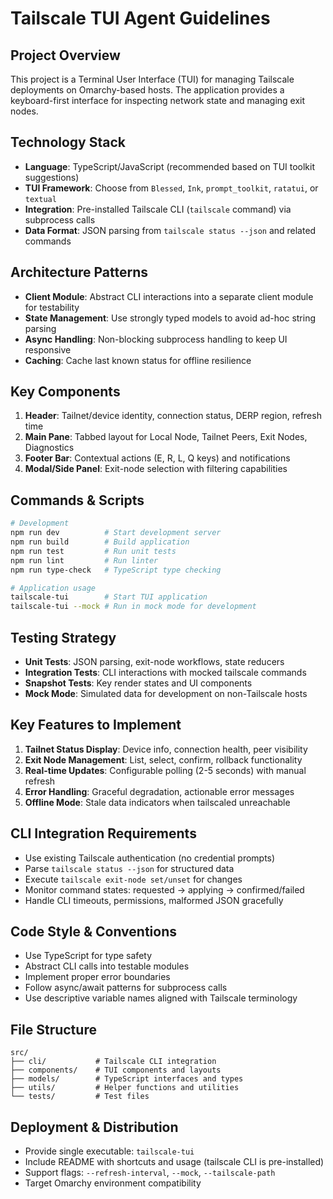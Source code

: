 # Tailscale TUI Agent Guidelines

## Project Overview
This project is a Terminal User Interface (TUI) for managing Tailscale deployments on Omarchy-based hosts. The application provides a keyboard-first interface for inspecting network state and managing exit nodes.

## Technology Stack
- **Language**: TypeScript/JavaScript (recommended based on TUI toolkit suggestions)
- **TUI Framework**: Choose from `Blessed`, `Ink`, `prompt_toolkit`, `ratatui`, or `textual`
- **Integration**: Pre-installed Tailscale CLI (`tailscale` command) via subprocess calls
- **Data Format**: JSON parsing from `tailscale status --json` and related commands

## Architecture Patterns
- **Client Module**: Abstract CLI interactions into a separate client module for testability
- **State Management**: Use strongly typed models to avoid ad-hoc string parsing
- **Async Handling**: Non-blocking subprocess handling to keep UI responsive
- **Caching**: Cache last known status for offline resilience

## Key Components
1. **Header**: Tailnet/device identity, connection status, DERP region, refresh time
2. **Main Pane**: Tabbed layout for Local Node, Tailnet Peers, Exit Nodes, Diagnostics
3. **Footer Bar**: Contextual actions (E, R, L, Q keys) and notifications
4. **Modal/Side Panel**: Exit-node selection with filtering capabilities

## Commands & Scripts
```bash
# Development
npm run dev          # Start development server
npm run build        # Build application
npm run test         # Run unit tests
npm run lint         # Run linter
npm run type-check   # TypeScript type checking

# Application usage
tailscale-tui        # Start TUI application
tailscale-tui --mock # Run in mock mode for development
```

## Testing Strategy
- **Unit Tests**: JSON parsing, exit-node workflows, state reducers
- **Integration Tests**: CLI interactions with mocked tailscale commands
- **Snapshot Tests**: Key render states and UI components
- **Mock Mode**: Simulated data for development on non-Tailscale hosts

## Key Features to Implement
1. **Tailnet Status Display**: Device info, connection health, peer visibility
2. **Exit Node Management**: List, select, confirm, rollback functionality  
3. **Real-time Updates**: Configurable polling (2-5 seconds) with manual refresh
4. **Error Handling**: Graceful degradation, actionable error messages
5. **Offline Mode**: Stale data indicators when tailscaled unreachable

## CLI Integration Requirements
- Use existing Tailscale authentication (no credential prompts)
- Parse `tailscale status --json` for structured data
- Execute `tailscale exit-node set/unset` for changes
- Monitor command states: requested → applying → confirmed/failed
- Handle CLI timeouts, permissions, malformed JSON gracefully

## Code Style & Conventions
- Use TypeScript for type safety
- Abstract CLI calls into testable modules
- Implement proper error boundaries
- Follow async/await patterns for subprocess calls
- Use descriptive variable names aligned with Tailscale terminology

## File Structure
```
src/
├── cli/           # Tailscale CLI integration
├── components/    # TUI components and layouts
├── models/        # TypeScript interfaces and types
├── utils/         # Helper functions and utilities
└── tests/         # Test files
```

## Deployment & Distribution
- Provide single executable: `tailscale-tui`
- Include README with shortcuts and usage (tailscale CLI is pre-installed)
- Support flags: `--refresh-interval`, `--mock`, `--tailscale-path`
- Target Omarchy environment compatibility
